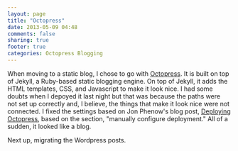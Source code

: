 ```yaml
---
layout: page
title: "Octopress"
date: 2013-05-09 04:48
comments: false
sharing: true
footer: true
categories: Octopress Blogging
---
```

When moving to a static blog, I chose to go with [Octopress](http://octopress.org).  It is built on top of Jekyll, a Ruby-based static blogging engine.  On top of Jekyll, it adds the HTML templates, CSS, and Javascript to make it look nice.  I had some doubts when I depoyed it last night but that was because the paths were not set up correctly and, I believe, the things that make it look nice were not connected.  I fixed the settings based on Jon Phenow's blog post, [Deploying Octopress](http://jphenow.com/docs/deploying/), based on the section, "manually configure deployment." All of a sudden, it looked like a blog.

Next up, migrating the Wordpress posts.
